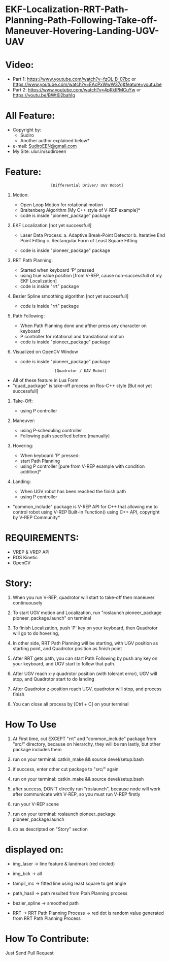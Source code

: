 
# EKF-Localization-RRT-Path-Planning-Path-Following-Take-off-Maneuver-Hovering-Landing-UGV-UAV

# Video:
   + Part 1: https://www.youtube.com/watch?v=fzOL-B-07bc or https://www.youtube.com/watch?v=EAcPxWwW37g&feature=youtu.be
   + Part 2: https://www.youtube.com/watch?v=4pRkIPMCuYw or https://youtu.be/BWt6j2bahIg
# All Feature: 
   + Copyright by:
       - Sudiro
       - Another author explained below*
   + e-mail: SudiroEEN@gmail.com
   + My Site: ulur.in/sudiroeen


# Feature:

                        [Differential Driver/ UGV Robot]
1. Motion:
   - Open Loop Motion for rotational motion
   - Braitenberg Algorithm [My C++ style of V-REP example]*
   - code is inside "pioneer_package" package

2. EKF Localization [not yet successfull]
   - Laser Data Process:
      a. Adaptive Break-Point Detector
      b. Iterative End Point Fitting
      c. Rectangular Form of Least Square Fitting
   
   - code is inside "pioneer_package" package

3. RRT Path Planning:
   - Started when keyboard 'P' pressed
   - using true value position [from V-REP, cause non-successfull of my EKF Localization]
   - code is inside "rrt" package 

4. Bezier Spline smoothing algorithm [not yet successfull]
   - code is inside "rrt" package 

5. Path Following:
   - When Path Planning done and afther press any character on keyboard
   - P controller for rotational and translational motion
   - code is inside "pioneer_package" package

6. Visualized on OpenCV Window
   - code is inside "pioneer_package" package
   

                        [Quadrotor / UAV Robot]
+ All of these feature in Lua Form
+ "quad_package" is take-off process on Ros-C++ style [But not yet successfull]

1. Take-Off:
   - using P controller

2. Maneuver:
   - using P-scheduling controller
   - Following path specified before [manually]

3. Hovering:
   - When keyboard 'P' pressed:
   - start Path Planning
   - using P controller [pure from V-REP example with condition addition]*

4. Landing:
   - When UGV robot has been reached the finish path
   - using P controller


+ "common_include" package is V-REP API for C++ that allowing me to control robot using V-REP Built-In Function() using C++ API, copyright by V-REP Community*

# REQUIREMENTS:
   - VREP & VREP API
   - ROS Kinetic
   - OpenCV



# Story:

1. When you run V-REP, quadrotor will start to take-off then maneuver continuousely

2. To start UGV motion and Localization, run "roslaunch pioneer_package pioneer_package.launch" on terminal

3. To finish Localization, push 'P' key on your keyboard, then Quadrotor will go to do hovering,

4. In other side, RRT Path Planning will be starting, with UGV position as starting point, and Quadrotor position as finish point

5. After RRT gets path, you can start Path Following by push any key on your keyboard, and UGV start to follow that path.

5. After UGV reach x-y quadrotor position (with tolerant error), UGV will stop, and Quadrotor start to do landing

6. After Quadrotor z-position reach UGV, quadrotor will stop, and process finish

7. You can close all process by [Ctrl + C] on your terminal



# How To Use

1. At First time, cut EXCEPT "rrt" and "common_include" package from "src/" directory, because on hierarchy, they will be ran lastly, but other package includes them
2. run on your terminal:
   catkin_make && source devel/setup.bash
3. if success, enter other cut package to "src/" again
4. run on your terminal:
   catkin_make && source devel/setup.bash

5. after success, DON'T directly run "roslaunch", because node will work after communicate with V-REP, so you must run V-REP firstly

6. run your V-REP scene
7. run on your terminal:
   roslaunch pioneer_package pioneer_package.launch

6. do as descripted on "Story" section



# displayed on:

- img_laser -> line feature & landmark (red circled)
- img_bck -> all
- tampil_mc -> fitted line using least square to get angle

- path_hasil -> path resulted from Ptah Planning process
- bezier_spline -> smoothed path
- RRT -> RRT Path Planning Process
      -> red dot is random value generated from RRT Path Planning Process

# How To Contribute:
   Just Send Pull Request

